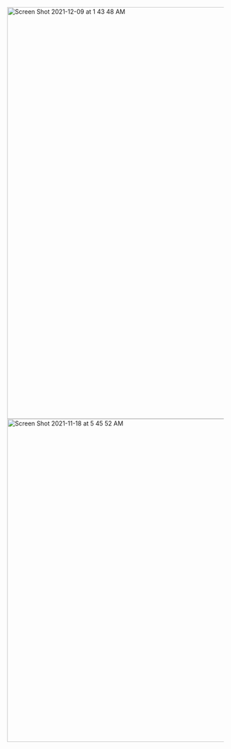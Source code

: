<img width="957" alt="Screen Shot 2021-12-09 at 1 43 48 AM" src="https://user-images.githubusercontent.com/90298161/145313920-0f4f0425-dfc4-4d26-9a0a-5ad8b328f104.png">
<img width="751" alt="Screen Shot 2021-11-18 at 5 45 52 AM" src="https://user-images.githubusercontent.com/90298161/142353526-5d5b2fdc-7660-49ce-976a-61cba45d714b.png">
